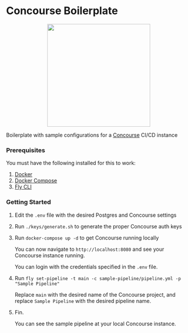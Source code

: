 # Concourse Boilerplate

<p align="center">
  <img width="280" height="280" src="https://proxy.duckduckgo.com/iu/?u=https%3A%2F%2Fwww.brandeps.com%2Flogo-download%2FC%2FConcourse-01.png&f=1">
</p>

Boilerplate with sample configurations for a [Concourse](https://concourse-ci.org/) CI/CD instance

### Prerequisites

You must have the following installed for this to work:
1. [Docker](https://docs.docker.com/install/)
2. [Docker Compose](https://docs.docker.com/compose/install/)
3. [Fly CLI](https://concourse-ci.org/fly.html)

### Getting Started
1. Edit the `.env` file with the desired Postgres and Concourse settings
2. Run `./keys/generate.sh` to generate the proper Concourse auth keys
3. Run `docker-compose up -d` to get Concourse running locally

   You can now navigate to `http://localhost:8080` and see your Concourse instance running.

   You can login with the credentials specified in the `.env` file.

4. Run `fly set-pipeline -t main -c sample-pipeline/pipeline.yml -p "Sample Pipeline"`

   Replace `main` with the desired name of the Concourse project, and replace
   `Sample Pipeline` with the desired pipeline name.
5. Fin.

   You can see the sample pipeline at your local Concourse instance. 
